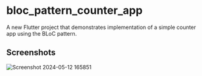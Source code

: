 # bloc_pattern_counter_app

A new Flutter project that demonstrates implementation of a simple counter app using the BLoC pattern.

## Screenshots

![Screenshot 2024-05-12 165851](https://github.com/GisoreB/bloc_pattern_counter_app/assets/144854877/5c8e0c6c-4f9d-4640-9f28-0181d76a0cf3)
